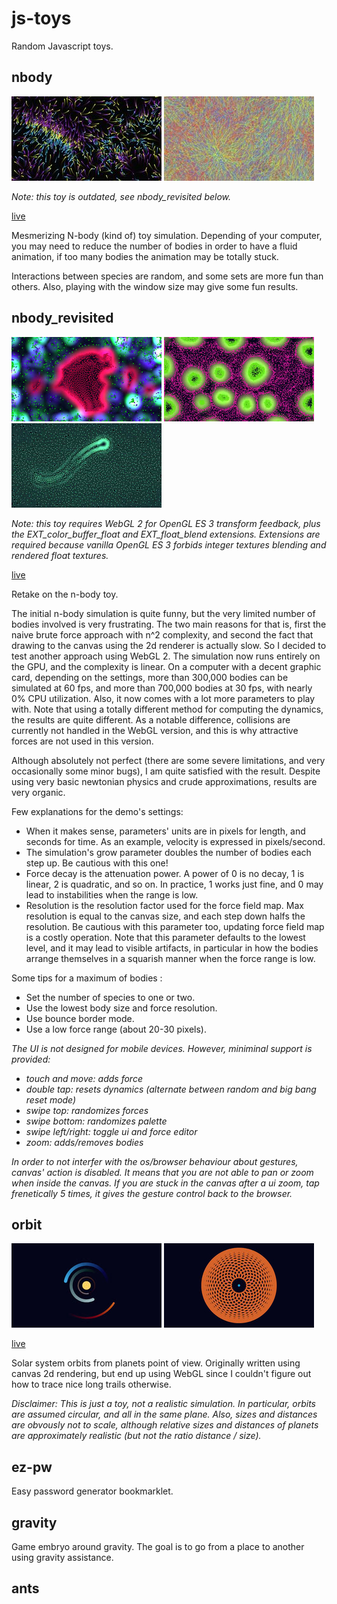 # js-toys

Random Javascript toys.

## nbody

![](screenshots/n-body_1.jpg) ![](screenshots/n-body_2.jpg)

_Note: this toy is outdated, see nbody_revisited below._

[live](https://dropfred.github.io/js-toys/nbody/index.html)

Mesmerizing N-body (kind of) toy simulation. Depending of your computer, you may need to reduce the number of bodies in order to have a fluid animation, if too many bodies the animation may be totally stuck.

Interactions between species are random, and some sets are more fun than others. Also, playing with the window size may give some fun results.

## nbody_revisited

![](screenshots/n-body_revisited_1.jpg) ![](screenshots/n-body_revisited_2.jpg) ![](screenshots/n-body_revisited_3.jpg)

_Note: this toy requires WebGL 2 for OpenGL ES 3 transform feedback, plus the EXT_color_buffer_float and EXT_float_blend extensions. Extensions are required because vanilla OpenGL ES 3 forbids integer textures blending and rendered float textures._

[live](https://dropfred.github.io/js-toys/nbody_revisited/index.html)

Retake on the n-body toy.

The initial n-body simulation is quite funny, but the very limited number of bodies involved is very frustrating. The two main reasons for that is, first the naive brute force approach with n^2 complexity, and second the fact that drawing to the canvas using the 2d renderer is actually slow. So I decided to test another approach using WebGL 2. The simulation now runs entirely on the GPU, and the complexity is linear. On a computer with a decent graphic card, depending on the settings, more than 300,000 bodies can be simulated at 60 fps, and more than 700,000 bodies at 30 fps, with nearly 0% CPU utilization. Also, it now comes with a lot more parameters to play with. Note that using a totally different method for computing the dynamics, the results are quite different. As a notable difference, collisions are currently not handled in the WebGL version, and this is why attractive forces are not used in this version.

Although absolutely not perfect (there are some severe limitations, and very occasionally some minor bugs), I am quite satisfied with the result. Despite using very basic newtonian physics and crude approximations, results are very organic.

Few explanations for the demo's settings:

- When it makes sense, parameters' units are in pixels for length, and seconds for time. As an example, velocity is expressed in pixels/second.
- The simulation's grow parameter doubles the number of bodies each step up. Be cautious with this one!
- Force decay is the attenuation power. A power of 0 is no decay, 1 is linear, 2 is quadratic, and so on. In practice, 1 works just fine, and 0 may lead to instabilities when the range is low.
- Resolution is the resolution factor used for the force field map. Max resolution is equal to the canvas size, and each step down halfs the resolution. Be cautious with this parameter too, updating force field map is a costly operation. Note that this parameter defaults to the lowest level, and it may lead to visible artifacts, in particular in how the bodies arrange themselves in a squarish manner when the force range is low.

Some tips for a maximum of bodies :
  - Set the number of species to one or two.
  - Use the lowest body size and force resolution.
  - Use bounce border mode.
  - Use a low force range (about 20-30 pixels).

<i>The UI is not designed for mobile devices. However, miniminal support is provided:

- touch and move: adds force
- double tap: resets dynamics (alternate between random and big bang reset mode)
- swipe top: randomizes forces
- swipe bottom: randomizes palette
- swipe left/right: toggle ui and force editor
- zoom: adds/removes bodies

In order to not interfer with the os/browser behaviour about gestures, canvas' action is disabled. It means that you are not able to pan or zoom when inside the canvas. If you are stuck in the canvas after a ui zoom, tap frenetically 5 times, it gives the gesture control back to the browser.</i>

## orbit

![](screenshots/orbit_1.jpg) ![](screenshots/orbit_2.jpg)

[live](https://dropfred.github.io/js-toys/orbit/index.html)

Solar system orbits from planets point of view. Originally written using canvas 2d rendering, but end up using WebGL since I couldn't figure out how to trace nice long trails otherwise.

_Disclaimer: This is just a toy, not a realistic simulation. In particular, orbits are assumed circular, and all in the same plane. Also, sizes and distances are obvously not to scale, although relative sizes and distances of planets are approximately realistic (but not the ratio distance / size)._

## ez-pw

Easy password generator bookmarklet.

## gravity

Game embryo around gravity. The goal is to go from a place to another using gravity assistance.

## ants

